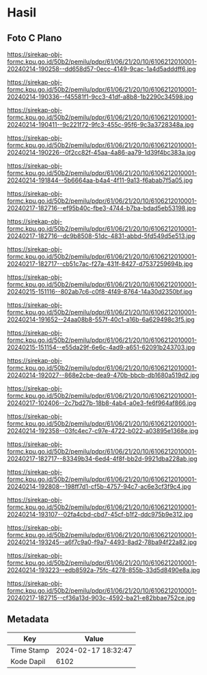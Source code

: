 # Hasil

## Foto C Plano

https://sirekap-obj-formc.kpu.go.id/50b2/pemilu/pdpr/61/06/21/20/10/6106212010001-20240214-190258--dd658d57-0ecc-4149-9cac-1a4d5adddff6.jpg

https://sirekap-obj-formc.kpu.go.id/50b2/pemilu/pdpr/61/06/21/20/10/6106212010001-20240214-190336--f45581f1-9cc3-41df-a8b8-1b2290c34598.jpg

https://sirekap-obj-formc.kpu.go.id/50b2/pemilu/pdpr/61/06/21/20/10/6106212010001-20240214-190411--9c221f72-9fc3-455c-95f6-9c3a3728348a.jpg

https://sirekap-obj-formc.kpu.go.id/50b2/pemilu/pdpr/61/06/21/20/10/6106212010001-20240214-190226--0f2cc82f-45aa-4a86-aa79-1d39f4bc383a.jpg

https://sirekap-obj-formc.kpu.go.id/50b2/pemilu/pdpr/61/06/21/20/10/6106212010001-20240214-191844--5b6664aa-b4a4-4f11-9a13-f6abab7f5a05.jpg

https://sirekap-obj-formc.kpu.go.id/50b2/pemilu/pdpr/61/06/21/20/10/6106212010001-20240217-182716--ef95b40c-fbe3-4744-b7ba-bdad5eb53198.jpg

https://sirekap-obj-formc.kpu.go.id/50b2/pemilu/pdpr/61/06/21/20/10/6106212010001-20240217-182716--dc9b8508-51dc-4831-abbd-5fd549d5e513.jpg

https://sirekap-obj-formc.kpu.go.id/50b2/pemilu/pdpr/61/06/21/20/10/6106212010001-20240217-182717--cb51c7ac-f27a-431f-8427-d7537259694b.jpg

https://sirekap-obj-formc.kpu.go.id/50b2/pemilu/pdpr/61/06/21/20/10/6106212010001-20240215-151116--802ab7c6-c0f8-4f49-8764-14a30d2350bf.jpg

https://sirekap-obj-formc.kpu.go.id/50b2/pemilu/pdpr/61/06/21/20/10/6106212010001-20240214-191652--24aa08b8-557f-40c1-a16b-6a629498c3f5.jpg

https://sirekap-obj-formc.kpu.go.id/50b2/pemilu/pdpr/61/06/21/20/10/6106212010001-20240215-151154--e55da29f-6e6c-4ad9-a651-62091b243703.jpg

https://sirekap-obj-formc.kpu.go.id/50b2/pemilu/pdpr/61/06/21/20/10/6106212010001-20240214-192027--868e2cbe-dea9-470b-bbcb-db1680a519d2.jpg

https://sirekap-obj-formc.kpu.go.id/50b2/pemilu/pdpr/61/06/21/20/10/6106212010001-20240217-102406--2c7bd27b-18b8-4ab4-a0e3-fe6f964af866.jpg

https://sirekap-obj-formc.kpu.go.id/50b2/pemilu/pdpr/61/06/21/20/10/6106212010001-20240214-192358--03fc4ec7-c97e-4722-b022-a03895e1368e.jpg

https://sirekap-obj-formc.kpu.go.id/50b2/pemilu/pdpr/61/06/21/20/10/6106212010001-20240217-182717--83349b34-6ed4-4f8f-bb2d-9921dba228ab.jpg

https://sirekap-obj-formc.kpu.go.id/50b2/pemilu/pdpr/61/06/21/20/10/6106212010001-20240214-192808--198ff7d1-cf5b-4757-94c7-ac6e3cf3f9c4.jpg

https://sirekap-obj-formc.kpu.go.id/50b2/pemilu/pdpr/61/06/21/20/10/6106212010001-20240214-193107--02fa4cbd-cbd7-45cf-b1f2-ddc975b9e312.jpg

https://sirekap-obj-formc.kpu.go.id/50b2/pemilu/pdpr/61/06/21/20/10/6106212010001-20240214-193245--a6f7c9a0-f9a7-4493-8ad2-78ba94f22a82.jpg

https://sirekap-obj-formc.kpu.go.id/50b2/pemilu/pdpr/61/06/21/20/10/6106212010001-20240214-193223--edb8592a-75fc-4278-855b-33d5d8490e8a.jpg

https://sirekap-obj-formc.kpu.go.id/50b2/pemilu/pdpr/61/06/21/20/10/6106212010001-20240217-182715--cf36a13d-903c-4592-ba21-e82bbae752ce.jpg


## Metadata

| Key        | Value               |
| ---------- | ------------------- |
| Time Stamp | 2024-02-17 18:32:47 |
| Kode Dapil | 6102                |



